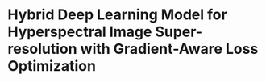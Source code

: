 # Hybrid Deep Learning Model for Hyperspectral Image Super-resolution with Gradient-Aware Loss Optimization
